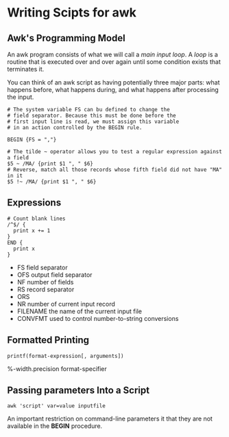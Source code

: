 # Writing Scipts for awk

## Awk's Programming Model

An awk program consists of what we will call a *main input loop*. A *loop* is a routine that is executed over and over again until some condition exists that terminates it.

You can think of an awk script as having potentially three major parts: what happens before, what happens during, and what happens after processing the input.

```shell
# The system variable FS can bu defined to change the
# field separator. Because this must be done before the
# first input line is read, we must assign this variable
# in an action controlled by the BEGIN rule.

BEGIN {FS = ","}

# The tilde ~ operator allows you to test a regular expression against a field
$5 ~ /MA/ {print $1 ", " $6}
# Reverse, match all those records whose fifth field did not have "MA" in it
$5 !~ /MA/ {print $1 ", " $6}

```

## Expressions

```shell
# Count blank lines
/^$/ {
  print x += 1
}
END {
  print x
}

```

* FS  field separator
* OFS output field separator
* NF  number of fields
* RS  record separator
* ORS
* NR  number of current input record
* FILENAME  the name of the current input file
* CONVFMT   used to control number-to-string conversions

## Formatted Printing

`printf(format-expression[, arguments])`

%-width.precision format-specifier

## Passing parameters Into a Script

`awk 'script' var=value inputfile`

An important restriction on command-line parameters it that they are not available in the **BEGIN** procedure.

